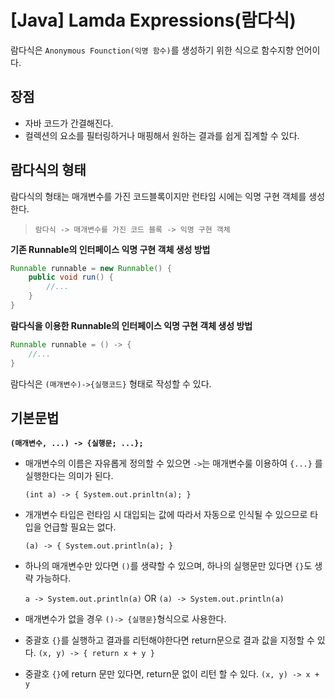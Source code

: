 

# [Java] Lamda Expressions(람다식)

람다식은 `Anonymous Founction(익명 함수)`를 생성하기 위한 식으로 함수지향 언어이다. 

## 장점

- 자바 코드가 간결해진다.
- 컬렉션의 요소를 필터링하거나 매핑해서 원하는 결과를 쉽게 집계할 수 있다.


## 람다식의 형태

람다식의 형태는 매개변수를 가진 코드블록이지만 런타임 시에는 익명 구현 객체를 생성한다.

> `람다식 -> 매개변수를 가진 코드 블록 -> 익명 구현 객체`

**기존 Runnable의 인터페이스 익명 구현 객체 생성 방법**

```java
Runnable runnable = new Runnable() {
    public void run() {
        //...
    }
}
```

**람다식을 이용한 Runnable의 인터페이스 익명 구현 객체 생성 방법**

```java
Runnable runnable = () -> {
    //...
}
```

람다식은 `(매개변수)->{실행코드}` 형태로 작성할 수 있다.

## 기본문법

**`(매개변수, ...) -> {실행문; ...};`**

- 매개변수의 이름은 자유롭게 정의할 수 있으면 `->`는 매개변수룰 이용하여 `{...}` 를 실행한다는 의미가 된다.

    `(int a) -> { System.out.prinltn(a); }`

- 개개변수 타입은 런타임 시 대입되는 값에 따라서 자동으로 인식될 수 있으므로 타입을 언급할 필요는 없다.

    `(a) -> { System.out.println(a); }`

- 하나의 매개변수만 있다면 `()`를 생략할 수 있으며, 하나의 실행문만 있다면 `{}`도 생략 가능하다.

    `a -> System.out.println(a)` OR `(a) -> System.out.println(a)`

- 매개변수가 없을 경우 `()-> {실행문}`형식으로 사용한다.

- 중괄호 `{}`를 실행하고 결과를 리턴해야한다면 return문으로 결과 값을 지정할 수 있다.
    `(x, y) -> { return x + y }`
- 중괄호 `{}`에 return 문만 있다면, return문 없이 리턴 할 수 있다.
    `(x, y) -> x + y`
